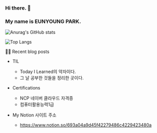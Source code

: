 ### Hi there. 👋
### My name is EUNYOUNG PARK.

![Anurag's GitHub stats](https://github-readme-stats.vercel.app/api?username=OpulentGlimmer&theme=github_dark&show_icons=true)

![Top Langs](https://github-readme-stats.vercel.app/api/top-langs/?username=OpulentGlimmer&layout=compact&theme=github_dark)

✍🏻 Recent blog posts

-  TIL
   -  Today I Learned의 약자이다.
   -  그 날 공부한 것들을 정리한 곳이다.

- Certifications
  - NCP 네이버 클라우드 자격증
  - 컴퓨터활용능력1급

- My Notion 사이트 주소
  - https://www.notion.so/693a04a9d45f42279486c4229423480a
